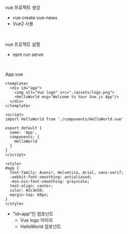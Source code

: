 vue 프로젝트 생성
- vue create vue-news
- Vue2 사용

<br>

vue 프로젝트 실행

- npm run serve

<br>

App.vue

```vue
<template>
  <div id="app">
    <img alt="Vue logo" src="./assets/logo.png">
    <HelloWorld msg="Welcome to Your Vue.js App"/>
  </div>
</template>

<script>
import HelloWorld from './components/HelloWorld.vue'

export default {
  name: 'App',
  components: {
    HelloWorld
  }
}
</script>

<style>
#app {
  font-family: Avenir, Helvetica, Arial, sans-serif;
  -webkit-font-smoothing: antialiased;
  -moz-osx-font-smoothing: grayscale;
  text-align: center;
  color: #2c3e50;
  margin-top: 60px;
}
</style>
```

- "id=app"인 컴포넌트
  - Vue logo 이미지
  - HelloWorld 컴포넌트